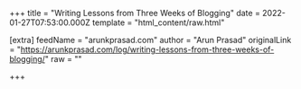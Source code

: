 
+++
title = "Writing Lessons from Three Weeks of Blogging"
date = 2022-01-27T07:53:00.000Z
template = "html_content/raw.html"

[extra]
feedName = "arunkprasad.com"
author = "Arun Prasad"
originalLink = "https://arunkprasad.com/log/writing-lessons-from-three-weeks-of-blogging/"
raw = ""

+++

